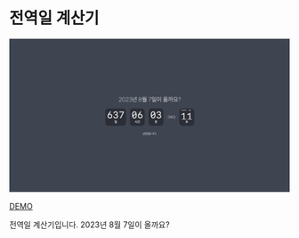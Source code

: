 # 전역일 계산기

![thumbnail](/public/thumbnail.png)

[DEMO](https://k4sud0n.kro.kr)

전역일 계산기입니다. 2023년 8월 7일이 올까요?